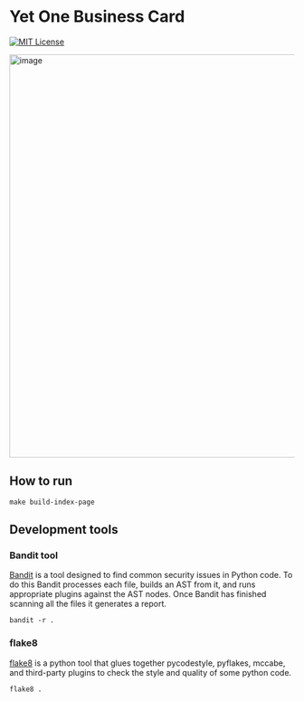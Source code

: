 # Yet One Business Card

[![MIT License](https://img.shields.io/pypi/l/aiogram.svg?style=flat-square)](https://opensource.org/licenses/MIT)

<img width="713" alt="image" src="https://github.com/user-attachments/assets/5a830b08-ed02-451a-9fab-42308010fb3d">

## How to run

```shell
make build-index-page
```

## Development tools

### Bandit tool

[Bandit](https://github.com/PyCQA/bandit) is a tool designed to find common security issues in Python code. To do this
Bandit processes each file, builds an AST from it, and runs appropriate plugins against the AST nodes. Once Bandit has
finished scanning all the files it generates a report.

```shell
bandit -r .
```

### flake8

[flake8](https://github.com/PyCQA/flake8) is a python tool that glues together pycodestyle, pyflakes, mccabe, and
third-party plugins to check the style and quality of some python code.

```shell
flake8 .
```
